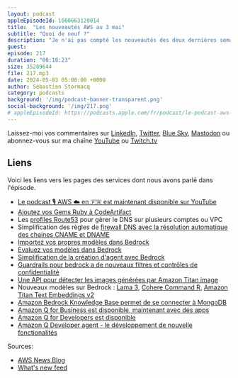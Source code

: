 ```yaml
---
layout: podcast
appleEpisodeId: 1000663120014
title:  "Les nouveautés AWS au 3 mai"
subtitle: "Quoi de neuf ?"
description: "Je n'ai pas compté les nouveautés des deux dernières semaines car il y a eu essentieelement deux grosses séries d'annonces, l'une liée à Amazon Bedrock et l'autre à Amazon Q. Je vais évidement passé l'essentiel de cet épisode à expliquer cela. Mais on ne parlera pas que d'IA générative, il y aussi eu des nouveautés coté CodeArtifact et Route53, le service de DNS entièrement managé."
guest:
episode: 217
duration: "00:18:23" 
size: 35289644
file: 217.mp3
date: 2024-05-03 05:00:00 +0000
author: Sébastien Stormacq
category: podcasts
background: '/img/podcast-banner-transparent.png'
social-background: '/img/217.png'
# appleEpisodeId: https://podcasts.apple.com/fr/podcast/le-podcast-aws-en-français/id1452118442
---
```


Laissez-moi vos commentaires sur [LinkedIn](https://www.linkedin.com/in/sebastienstormacq/), [Twitter](https://twitter.com/sebsto), [Blue Sky](https://bsky.app/profile/sebsto.bsky.social), [Mastodon](https://awscommunity.social/@sebsto) ou abonnez-vous sur ma chaîne [YouTube](https://www.youtube.com/sebsto) ou [Twitch.tv](https://www.twitch.tv/sebAWS)

## Liens

Voici les liens vers les pages des services dont nous avons parlé dans l'épisode.

- [Le podcast 🎙 AWS ☁️ en 🇫🇷 est maintenant disponible sur YouTube](https://www.youtube.com/watch?v=FoiENh1_kjU&list=PLZ_TUMnTqfu9lG7nh_3VHJ1iM2q9grWvd&pp=gAQBiAQB)
- [Ajoutez vos Gems Ruby à CodeArtifact](https://aws.amazon.com/blogs/aws/add-your-ruby-gems-to-aws-codeartifact/)
- Les [profiles Route53](https://aws.amazon.com/blogs/aws/unify-dns-management-using-amazon-route-53-profiles-with-multiple-vpcs-and-aws-accounts/) pour gèrer le DNS sur plusieurs comptes ou VPC
- Simplification des règles de [firewall DNS avec la résolution automatique des chaines CNAME et DNAME](https://aws.amazon.com/blogs/aws/stop-the-cname-chain-struggle-simplified-management-with-route-53-resolver-dns-firewall/)
- [Importez vos propres modèles dans Bedrock](https://aws.amazon.com/blogs/aws/import-custom-models-in-amazon-bedrock-preview/)
- [Evaluez vos modèles dans Bedrock](https://aws.amazon.com/blogs/aws/amazon-bedrock-model-evaluation-is-now-generally-available/)
- [Simplification de la création d'agent avec Bedrock](https://aws.amazon.com/blogs/aws/agents-for-amazon-bedrock-introducing-a-simplified-creation-and-configuration-experience/)
- [Guardrails pour bedrock a de nouveaux filtres et contrôles de confidentialité](https://aws.amazon.com/blogs/aws/guardrails-for-amazon-bedrock-now-available-with-new-safety-filters-and-privacy-controls/)
- [Une API pour détecter les images générées par Amazon Titan image](https://aws.amazon.com/blogs/aws/amazon-titan-image-generator-and-watermark-detection-api-are-now-available-in-amazon-bedrock/)
- Nouveaux modèles sur Bedrock : [Lama 3](https://aws.amazon.com/blogs/aws/metas-llama-3-models-are-now-available-in-amazon-bedrock/), [Cohere Command R](https://aws.amazon.com/blogs/aws/run-scalable-enterprise-grade-generative-ai-workloads-with-cohere-r-r-now-available-in-amazon-bedrock/), [Amazon Titan Text Embeddings v2](https://aws.amazon.com/blogs/aws/amazon-titan-text-v2-now-available-in-amazon-bedrock-optimized-for-improving-rag/)
- [Amazon Bedrock Knowledge Base permet de se connecter à MongoDB](https://aws.amazon.com/blogs/aws/build-rag-applications-with-mongodb-atlas-now-available-in-knowledge-bases-for-amazon-bedrock/)
- [Amazon Q for Business est disponible, maintenant avec des apps](https://aws.amazon.com/blogs/aws/amazon-q-business-now-generally-available-helps-boost-workforce-productivity-with-generative-ai/)
- [Amazon Q for Developers est disponible](https://aws.amazon.com/blogs/aws/amazon-q-developer-now-generally-available-includes-new-capabilities-to-reimagine-developer-experience/)
- [Amazon Q Developer agent - le développement de nouvelle fonctionalités](https://community.aws/content/2dwsbmtNaTVF7Vb9PLh4kprCpPQ/amazon-q-feature-development-preview)

Sources: 

- [AWS News Blog](https://aws.amazon.com/blogs/aws/)
- [What's new feed](https://aws.amazon.com/about-aws/whats-new/2023/)
